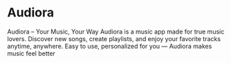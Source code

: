 # Audiora
Audiora – Your Music, Your Way Audiora is a music app made for true music lovers. Discover new songs, create playlists, and enjoy your favorite tracks anytime, anywhere. Easy to use, personalized for you — Audiora makes music feel better
